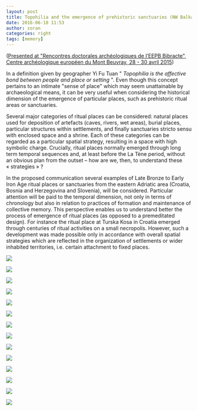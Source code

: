 ```yaml
---
layout: post
title: Topohilia and the emergence of prehistoric sanctuaries (NW Balkans,  10th – 5th c. BC)
date: 2016-06-18 11:53
author: zoran
categories: right
tags: [memory]
---
```

(<span style="text-decoration: underline;">Presented at "Rencontres doctorales archéologiques de l’EEPB Bibracte", Centre archéologique européen du Mont Beuvray, 28 - 30 avril 2015</span>)

In a definition given by geographer Yi Fu Tuan " <em>Topophilia is the affective bond between people and place or setting</em> ". Even though this concept pertains to an intimate "sense of place" which may seem unattainable by archaeological means, it can be very useful when considering the historical dimension of the emergence of particular places, such as prehistoric ritual areas or sanctuaries.

Several major categories of ritual places can be considered: natural places used for deposition of artefacts (caves, rivers, wet areas), burial places, particular structures within settlements, and finally sanctuaries stricto sensu with enclosed space and a shrine. Each of these categories can be regarded as a particular spatial strategy, resulting in a space with high symbolic charge. Crucially, ritual places normally emerged through long term temporal sequences and, at least before the La Tène period, without an obvious plan from the outset – how are we, then, to understand these « strategies » ?

In the proposed communication several examples of Late Bronze to Early Iron Age ritual places or sanctuaries from the eastern Adriatic area (Croatia, Bosnia and Herzegovina and Slovenia), will be considered. Particular attention will be paid to the temporal dimension, not only in terms of chronology but also in relation to practices of formation and maintenance of collective memory. This perspective enables us to understand better the process of emergence of ritual places (as opposed to a premeditated design). For instance the ritual place at Turska Kosa in Croatia emerged through centuries of ritual activities on a small necropolis. However, such a development was made possible only in accordance with overall spatial strategies which are reflected in the organization of settlements or wider inhabited territories, i.e. certain attachment to fixed places.

![](/images/2016/06/Topophilia-1.jpg)

![](/images/2016/06/Topophilia-2.jpg)

![](/images/2016/06/Topophilia-3.jpg)

![](/images/2016/06/Topophilia-4.jpg)

![](/images/2016/06/Topophilia-5.jpg)

![](/images/2016/06/Topophilia-6.jpg)

![](/images/2016/06/Topophilia-7.jpg)

![](/images/2016/06/Topophilia-8.jpg)

![](/images/2016/06/Topophilia-9.jpg)

![](/images/2016/06/Topophilia-10.jpg)

![](/images/2016/06/Topophilia-11.jpg)

![](/images/2016/06/Topophilia-12.jpg)

![](/images/2016/06/Topophilia-13.jpg)

![](/images/2016/06/Topophilia-14.jpg)

